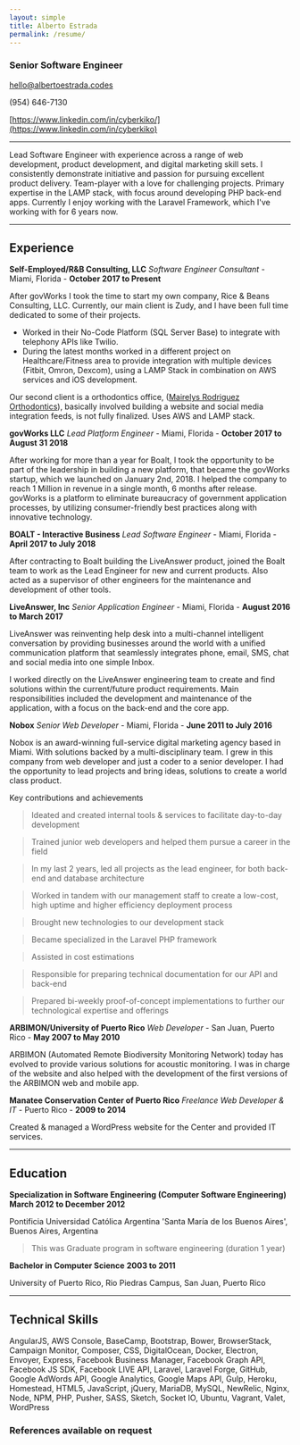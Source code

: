 ```yaml
---
layout: simple
title: Alberto Estrada
permalink: /resume/
---
```

### Senior Software Engineer

hello@albertoestrada.codes

(954) 646-7130

[https://www.linkedin.com/in/cyberkiko/](https://www.linkedin.com/in/cyberkiko)

------

Lead Software Engineer with experience across a range of web development, product development, and digital marketing skill sets. I consistently demonstrate initiative and passion for pursuing excellent product delivery. Team-player with a love for challenging projects. Primary expertise in the LAMP stack, with focus around developing PHP back-end apps. Currently I enjoy working with the Laravel Framework, which I've working with for 6 years now.



------

## Experience
**Self-Employed/R&B Consulting, LLC** *Software Engineer Consultant* - Miami, Florida - __October 2017 to Present__

After govWorks I took the time to start my own company, Rice & Beans Consulting, LLC. Currently, our main client is Zudy, and I have been full time dedicated to some of their projects. 
- Worked in their No-Code Platform (SQL Server Base) to integrate with telephony APIs like Twilio. 
- During the latest months worked in a different project on Healthcare/Fitness area to provide integration with multiple devices (Fitbit, Omron, Dexcom), using a LAMP Stack in combination on AWS services and iOS development. 

Our second client is a orthodontics office, ([Mairelys Rodriguez Orthodontics](https://msrodriguezorthodontics.com)), basically involved building a website and social media integration feeds, is not fully finalized. Uses AWS and LAMP stack. 

**govWorks LLC** *Lead Platform Engineer* - Miami, Florida - __October 2017 to August 31 2018__

After working for more than a year for Boalt, I took the opportunity to be part of the leadership in building a new platform, that became the govWorks startup, which we launched on January 2nd, 2018. I helped the company to reach 1 Million in revenue in a single month, 6 months after release.
govWorks is a platform to eliminate bureaucracy of government application processes, by utilizing consumer-friendly best practices along with innovative technology. 

**BOALT - Interactive Business** *Lead Software Engineer* - Miami, Florida - __April 2017 to July 2018__

After contracting to Boalt building the LiveAnswer product, joined the Boalt team to work as the Lead Engineer for new and current products. Also acted as a supervisor of other engineers for the maintenance and development of other tools. 

**LiveAnswer, Inc** *Senior Application Engineer* - Miami, Florida - __August 2016 to March 2017__

LiveAnswer was reinventing help desk into a multi-channel intelligent conversation by providing businesses around the world with a unified communication platform that seamlessly integrates phone, email, SMS, chat and social media into one simple Inbox.

I worked directly on the LiveAnswer engineering team to create and find solutions within the current/future product requirements. Main responsibilities included the development and maintenance of the application, with a focus on the back-end and the core app.

**Nobox** *Senior Web Developer* - Miami, Florida - __June 2011 to July 2016__

Nobox is an award-winning full-service digital marketing agency based in Miami. With solutions backed by a multi-disciplinary team. I grew in this company from web developer and just a coder to a senior developer. I had the opportunity to lead projects and bring ideas, solutions to create a world class product.

Key contributions and achievements

> Ideated and created internal tools & services to facilitate day-to-day development

> Trained junior web developers and helped them pursue a career in the field

> In my last 2 years, led all projects as the lead engineer, for both back-end and database architecture

> Worked in tandem with our management staff to create a low-cost, high uptime and higher efficiency deployment process

> Brought new technologies to our development stack

> Became specialized in the Laravel PHP framework

> Assisted in cost estimations

> Responsible for preparing technical documentation for our API and back-end

> Prepared bi-weekly proof-of-concept implementations to further our technological expertise and offerings




**ARBIMON/University of Puerto Rico** *Web Developer* - San Juan, Puerto Rico - __May 2007 to May 2010__

ARBIMON (Automated Remote Biodiversity Monitoring Network) today has evolved to provide various solutions for acoustic monitoring. I was in charge of the website and also helped with the development of the first versions of the ARBIMON web and mobile app.

**Manatee Conservation Center of Puerto Rico** *Freelance Web Developer & IT* - Puerto Rico - __2009 to 2014__

Created & managed a WordPress website for the Center and provided IT services.


------

## Education

**Specialization in Software Engineering (Computer Software Engineering)** __March 2012 to December 2012__

Pontificia Universidad Católica Argentina 'Santa María de los Buenos Aires', Buenos Aires, Argentina

> This was Graduate program in software engineering (duration 1 year)

**Bachelor in Computer Science** __2003 to 2011__

University of Puerto Rico, Rio Piedras Campus, San Juan, Puerto Rico


------

## Technical Skills
AngularJS, AWS Console, BaseCamp, Bootstrap, Bower, BrowserStack, Campaign Monitor, Composer, CSS, DigitalOcean, Docker, Electron, Envoyer, Express, Facebook Business Manager, Facebook Graph API, Facebook JS SDK, Facebook LIVE API, Laravel, Laravel Forge, GitHub, Google AdWords API, Google Analytics, Google Maps API, Gulp, Heroku, Homestead, HTML5, JavaScript, jQuery, MariaDB, MySQL, NewRelic, Nginx, Node, NPM, PHP, Pusher, SASS, Sketch, Socket IO, Ubuntu, Vagrant, Valet, WordPress

### References available on request
